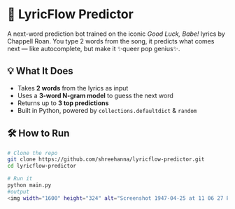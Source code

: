 # 🎤 LyricFlow Predictor

A next-word prediction bot trained on the iconic *Good Luck, Babe!* lyrics by Chappell Roan. You type 2 words from the song, it predicts what comes next — like autocomplete, but make it ✨queer pop genius✨.

## 💡 What It Does

- Takes **2 words** from the lyrics as input
- Uses a **3-word N-gram model** to guess the next word
- Returns up to **3 top predictions**
- Built in Python, powered by `collections.defaultdict` & `random`

## 🛠 How to Run

```bash
# Clone the repo
git clone https://github.com/shreehanna/lyricflow-predictor.git
cd lyricflow-predictor

# Run it
python main.py
#output
<img width="1600" height="324" alt="Screenshot 1947-04-25 at 11 06 27 PM" src="https://github.com/user-attachments/assets/dcbc5465-4f27-4472-9e00-caaf57b3d800" />
